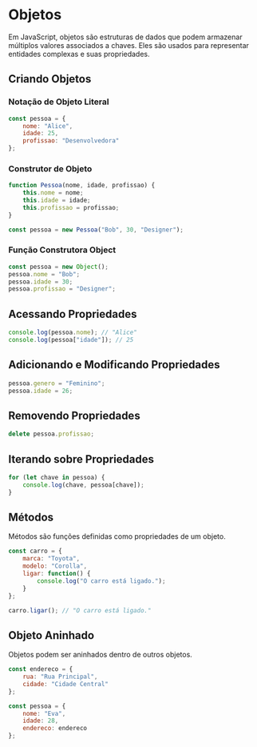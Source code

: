 # Objetos

Em JavaScript, objetos são estruturas de dados que podem armazenar múltiplos valores associados a chaves. Eles são usados para representar entidades complexas e suas propriedades.

## Criando Objetos

### Notação de Objeto Literal

```javascript
const pessoa = {
    nome: "Alice",
    idade: 25,
    profissao: "Desenvolvedora"
};
```

### Construtor de Objeto

```javascript
function Pessoa(nome, idade, profissao) {
    this.nome = nome;
    this.idade = idade;
    this.profissao = profissao;
}

const pessoa = new Pessoa("Bob", 30, "Designer");
```

### Função Construtora Object

```javascript
const pessoa = new Object();
pessoa.nome = "Bob";
pessoa.idade = 30;
pessoa.profissao = "Designer";
```

## Acessando Propriedades

```javascript
console.log(pessoa.nome); // "Alice"
console.log(pessoa["idade"]); // 25
```

## Adicionando e Modificando Propriedades

```javascript
pessoa.genero = "Feminino";
pessoa.idade = 26;
```

## Removendo Propriedades

```javascript
delete pessoa.profissao;
```

## Iterando sobre Propriedades

```javascript
for (let chave in pessoa) {
    console.log(chave, pessoa[chave]);
}
```

## Métodos

Métodos são funções definidas como propriedades de um objeto.

```javascript
const carro = {
    marca: "Toyota",
    modelo: "Corolla",
    ligar: function() {
        console.log("O carro está ligado.");
    }
};

carro.ligar(); // "O carro está ligado."
```

## Objeto Aninhado

Objetos podem ser aninhados dentro de outros objetos.

```javascript
const endereco = {
    rua: "Rua Principal",
    cidade: "Cidade Central"
};

const pessoa = {
    nome: "Eva",
    idade: 28,
    endereco: endereco
};
```

